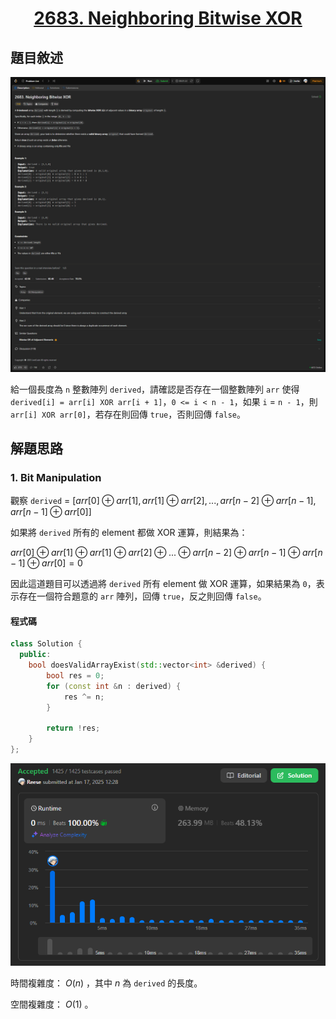 # <center> [2683. Neighboring Bitwise XOR](https://leetcode.com/problems/neighboring-bitwise-xor/description/) </center>

## 題目敘述

[![](https://raw.githubusercontent.com/reese60525/ForPicGo/main/ForPicGo/Pictures/202501171218222.png)](https://raw.githubusercontent.com/reese60525/ForPicGo/main/ForPicGo/Pictures/202501171218222.png)

給一個長度為 `n` 整數陣列 `derived`，請確認是否存在一個整數陣列 `arr` 使得 `derived[i] = arr[i] XOR arr[i + 1]`，`0 <= i < n - 1`，如果 `i` = `n - 1`，則 `arr[i] XOR arr[0]`，若存在則回傳 `true`，否則回傳 `false`。

## 解題思路

### 1. Bit Manipulation

觀察 `derived` = $[arr[0] \oplus arr[1], arr[1] \oplus arr[2], ..., arr[n - 2] \oplus arr[n - 1], arr[n - 1] \oplus arr[0]]$

如果將 `derived` 所有的 element 都做 XOR 運算，則結果為：

$arr[0] \oplus arr[1] \oplus arr[1] \oplus arr[2] \oplus ... \oplus arr[n - 2] \oplus arr[n - 1] \oplus arr[n - 1] \oplus arr[0] = 0$

因此這道題目可以透過將 `derived` 所有 element 做 XOR 運算，如果結果為 `0`，表示存在一個符合題意的 `arr` 陣列，回傳 `true`，反之則回傳 `false`。

#### 程式碼

```cpp {.line-numbers}
class Solution {
  public:
    bool doesValidArrayExist(std::vector<int> &derived) {
        bool res = 0;
        for (const int &n : derived) {
            res ^= n;
        }

        return !res;
    }
};
```

[![](https://raw.githubusercontent.com/reese60525/ForPicGo/main/ForPicGo/Pictures/202501171228839.png)](https://raw.githubusercontent.com/reese60525/ForPicGo/main/ForPicGo/Pictures/202501171228839.png)

時間複雜度： $O(n)$ ，其中 $n$ 為 `derived` 的長度。

空間複雜度： $O(1)$ 。
